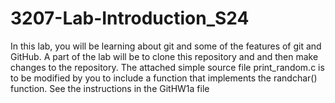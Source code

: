 # 3207-Lab-Introduction_S24
In this lab, you will be learning about git and some of the features of git and GitHub. A part of the lab will be to clone this repository and and then make changes to the repository.
The attached simple source file print_random.c is to be modified by you to include a function that implements the randchar() function.
See the instructions in the GitHW1a file
